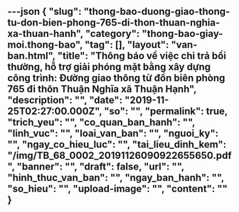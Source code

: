 ---json
{
    "slug": "thong-bao-duong-giao-thong-tu-don-bien-phong-765-di-thon-thuan-nghia-xa-thuan-hanh",
    "category": "thong-bao-giay-moi.thong-bao",
    "tag": [],
    "layout": "van-ban.html",
    "title": "Thông báo về việc chi trả bồi thường, hỗ trợ giải phóng mặt bằng xây dựng công trình: Đường giao thông từ đồn biên phòng 765 đi thôn Thuận Nghĩa xã Thuận Hạnh",
    "description": "",
    "date": "2019-11-25T02:27:00.000Z",
    "so": "",
    "permalink": true,
    "trich_yeu": "",
    "co_quan_ban_hanh": "",
    "linh_vuc": "",
    "loai_van_ban": "",
    "nguoi_ky": "",
    "ngay_co_hieu_luc": "",
    "tai_lieu_dinh_kem": "/img/TB_68_0002_20191126090922655650.pdf",
    "banner": "",
    "draft": false,
    "url": "",
    "hinh_thuc_van_ban": "",
    "ngay_ban_hanh": "",
    "so_hieu": "",
    "upload-image": "",
    "__content__": ""
}
---
